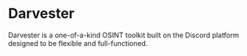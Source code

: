 # Darvester

Darvester is a one-of-a-kind OSINT toolkit built on the Discord platform designed to be flexible and full-functioned.

